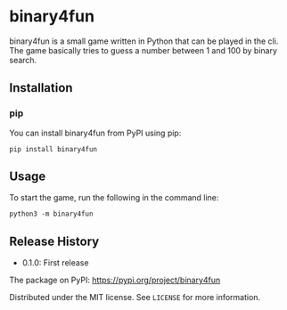 # binary4fun

binary4fun is a small game written in Python that can be played in the cli. The game basically tries to guess a number between 1 and 100 by binary search.

## Installation
### pip

You can install binary4fun from PyPI using pip:
```
pip install binary4fun
```

## Usage

To start the game, run the following in the command line:
```
python3 -m binary4fun
```

## Release History

* 0.1.0: First release

The package on PyPI: https://pypi.org/project/binary4fun

Distributed under the MIT license. See ``LICENSE`` for more information.